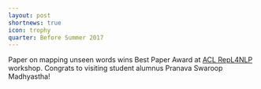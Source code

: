 ```yaml
---
layout: post
shortnews: true
icon: trophy
quarter: Before Summer 2017
---
```


Paper on mapping unseen words wins Best Paper Award at <A HREF="https://sites.google.com/site/repl4nlp2016/accepted-papers">ACL RepL4NLP</A> workshop.  Congrats to visiting student alumnus Pranava Swaroop Madhyastha!

